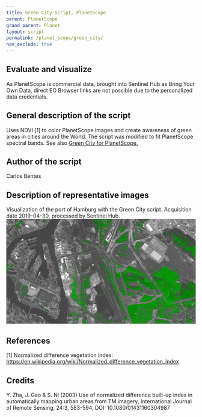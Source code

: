 ```yaml
---
title: Green City Script, PlanetScope
parent: PlanetScope
grand_parent: Planet
layout: script
permalink: /planet_scope/green_city/
nav_exclude: true
---
```



## Evaluate and visualize

As PlanetScope is commercial data, brought into Sentinel Hub as Bring Your Own Data, direct EO Browser links are not possible due to the personalized data credentials. 

## General description of the script

Uses NDVI [1] to color PlanetScope images and create awareness of green areas in cities around the World. The script was modified to fit PlanetScope spectral bands. 
See also <a href="https://custom-scripts.sentinel-hub.com/sentinel-2/green_city/#">Green City for PlanetScope.</a> 

## Author of the script

Carlos Bentes

## Description of representative images

Visualization of the port of Hamburg with the Green City script. Acquisition date 2019-04-30, processed by Sentinel Hub. 
![Green City script over Tallinn](fig/fig1.jpg)

## References

[1] Normalized difference vegetation index: 
https://en.wikipedia.org/wiki/Normalized_difference_vegetation_index

## Credits

Y. Zha, J. Gao & S. Ni (2003) Use of normalized difference built-up index in automatically mapping urban areas from TM imagery, International Journal of Remote Sensing, 24:3, 583-594, DOI: 10.1080/01431160304987
